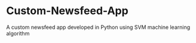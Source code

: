 # Custom-Newsfeed-App
A custom newsfeed app developed in Python using SVM machine learning algorithm
